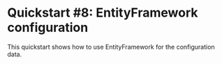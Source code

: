 # Quickstart #8: EntityFramework configuration

This quickstart shows how to use EntityFramework for the configuration data.
